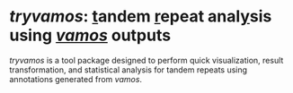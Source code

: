 # *tryvamos*: <ins>t</ins>andem <ins>r</ins>epeat anal<ins>y</ins>sis using *<ins>vamos</ins>* outputs

*tryvamos* is a tool package designed to perform quick visualization, result transformation, and statistical analysis for tandem repeats using annotations generated from *vamos*.
